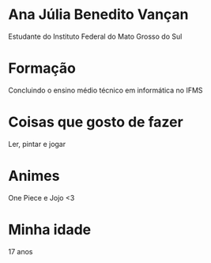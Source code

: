 # Ana Júlia Benedito Vançan

Estudante do Instituto Federal do Mato Grosso do Sul

# Formação

Concluindo o ensino médio técnico em informática no IFMS

# Coisas que gosto de fazer

Ler, pintar e jogar

# Animes

One Piece e Jojo <3

# Minha idade

17 anos
